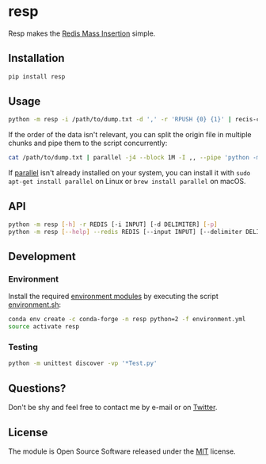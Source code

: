 # resp

Resp makes the [Redis Mass Insertion](https://redis.io/topics/mass-insert) simple.

## Installation

```bash
pip install resp
```

## Usage

```bash
python -m resp -i /path/to/dump.txt -d ',' -r 'RPUSH {0} {1}' | recis-cli --pipe
```

If the order of the data isn't relevant, you can split the origin file in multiple chunks and pipe them to the script concurrently:

```bash
cat /path/to/dump.txt | parallel -j4 --block 1M -I ,, --pipe 'python -m resp -r "SET {0} {1}" -p' | recis-cli --pipe
```

If [parallel](https://www.gnu.org/software/parallel/) isn't already installed on your system, you can install it with `sudo apt-get install parallel` on Linux or `brew install parallel` on macOS. 

## API

```bash
python -m resp [-h] -r REDIS [-i INPUT] [-d DELIMITER] [-p]
python -m resp [--help] --redis REDIS [--input INPUT] [--delimiter DELIMITER] [--pipe]
```

## Development

### Environment

Install the required [environment modules](environment.yml) by executing the script [environment.sh](recipes/environment.sh):

```bash
conda env create -c conda-forge -n resp python=2 -f environment.yml
source activate resp
```

### Testing

```bash
python -m unittest discover -vp '*Test.py'
```


## Questions?

Don't be shy and feel free to contact me by e-mail or on [Twitter](https://twitter.com/darius_morawiec).


## License

The module is Open Source Software released under the [MIT](license.txt) license.